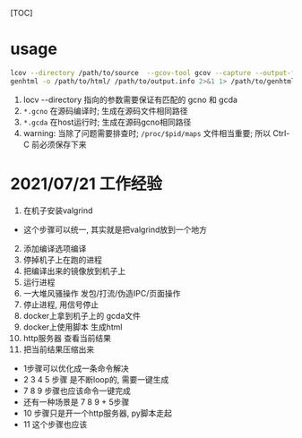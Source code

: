 [TOC]
# usage 
```sh
lcov --directory /path/to/source  --gcov-tool gcov --capture --output-file /path/to/output.info
genhtml -o /path/to/html/ /path/to/output.info 2>&1 1> /path/to/genhtml.process.log
```
1. locv --directory 指向的参数需要保证有匹配的 gcno 和 gcda
2. `*.gcno` 在源码编译时; 生成在源码文件相同路径
3. `*.gcda` 在host运行时; 生成在源码gcno相同路径
4. warning: 当除了问题需要排查时; `/proc/$pid/maps` 文件相当重要; 所以 Ctrl-C 前必须保存下来


# 2021/07/21 工作经验
1.  在机子安装valgrind
  + 这个步骤可以统一, 其实就是把valgrind放到一个地方
2.  添加编译选项编译
3.  停掉机子上在跑的进程
4.  把编译出来的镜像放到机子上
5.  运行进程
6.  一大堆风骚操作 发包/打流/伪造IPC/页面操作
7.  停止进程, 用信号停止
8.  docker上拿到机子上的 gcda文件
9.  docker上使用脚本  生成html
10. http服务器 查看当前结果
11. 把当前结果压缩出来

+ 1步骤可以优化成一条命令解决
+ 2 3 4 5 步骤 是不断loop的, 需要一键生成
+ 7 8 9 步骤也应该命令一键完成
+ 还有一种场景是 7 8 9 + 5步骤
+ 10 步骤只是开一个http服务器, py脚本走起
+ 11 这个步骤也应该
